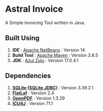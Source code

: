 # Astral Invoice

A Simple Invoicing Tool written in Java.

## Built Using

1. **IDE** : [Apache NetBeans](https://netbeans.apache.org/) : Version 14
2. **Build Tool** : [Apache Maven](https://maven.apache.org/) : Version 3.8.5
3. **JDK** : [Azul Zulu](https://www.azul.com/downloads/) : Version 17.0.4.1

## Dependencies

1. **[SQLite](https://www.sqlite.org/) [(SQLite JDBC)](https://github.com/xerial/sqlite-jdbc)** : Version 3.39.2.1
2. **[FlatLaf](https://www.formdev.com/flatlaf/)** : Version 2.4
3. **[OpenPDF](https://github.com/LibrePDF/OpenPDF)** : Version 1.3.29
4. **[ICU4J](https://icu.unicode.org/)** : Version 71.1
